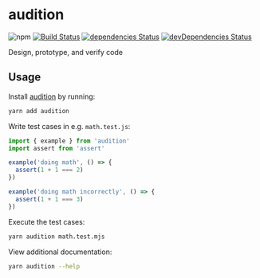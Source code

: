 # audition
![npm](https://img.shields.io/npm/v/audition.svg)
[![Build Status](https://travis-ci.org/vinsonchuong/audition.svg?branch=master)](https://travis-ci.org/vinsonchuong/audition)
[![dependencies Status](https://david-dm.org/vinsonchuong/audition/status.svg)](https://david-dm.org/vinsonchuong/audition)
[![devDependencies Status](https://david-dm.org/vinsonchuong/audition/dev-status.svg)](https://david-dm.org/vinsonchuong/audition?type=dev)

Design, prototype, and verify code

## Usage
Install [audition](https://yarnpkg.com/en/package/audition)
by running:

```sh
yarn add audition
```

Write test cases in e.g. `math.test.js`:

```js
import { example } from 'audition'
import assert from 'assert'

example('doing math', () => {
  assert(1 + 1 === 2)
})

example('doing math incorrectly', () => {
  assert(1 + 1 === 3)
})
```

Execute the test cases:

```sh
yarn audition math.test.mjs
```

View additional documentation:

```sh
yarn audition --help
```
